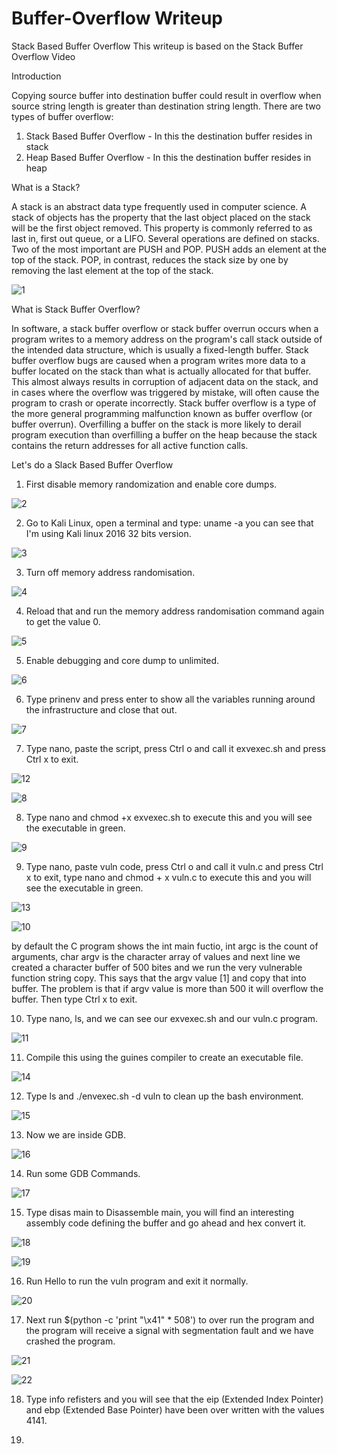 # Buffer-Overflow Writeup
Stack Based Buffer Overflow 
This writeup is based on the Stack Buffer Overflow Video


Introduction

Copying source buffer into destination buffer could result in overflow when source string length is greater than destination string length.
There are two types of buffer overflow:
1. Stack Based Buffer Overflow - In this the destination buffer resides in stack
2. Heap Based Buffer Overflow - In this the destination buffer resides in heap

What is a Stack?

A stack is an abstract data type frequently used in computer science. A stack of objects has the property that the last object placed on the stack will be the first object removed. This property is commonly referred to as last in, first out queue, or a LIFO.
Several operations are defined on stacks. Two of the most important are PUSH and POP. PUSH adds an element at the top of the stack. POP, in contrast, reduces the stack size by one by removing the last element at the top of the stack.

![1](https://user-images.githubusercontent.com/50174329/80055208-c226a300-853e-11ea-889e-1c0ec3be2ab9.PNG)

What is Stack Buffer Overflow?

In software, a stack buffer overflow or stack buffer overrun occurs when a program writes to a memory address on the program's call stack outside of the intended data structure, which is usually a fixed-length buffer. Stack buffer overflow bugs are caused when a program writes more data to a buffer located on the stack than what is actually allocated for that buffer. This almost always results in corruption of adjacent data on the stack, and in cases where the overflow was triggered by mistake, will often cause the program to crash or operate incorrectly. Stack buffer overflow is a type of the more general programming malfunction known as buffer overflow (or buffer overrun). Overfilling a buffer on the stack is more likely to derail program execution than overfilling a buffer on the heap because the stack contains the return addresses for all active function calls.

Let's do a Slack Based Buffer Overflow

1. First disable memory randomization and enable core dumps.

![2](https://user-images.githubusercontent.com/50174329/80057143-88a46680-8543-11ea-9d8e-b77f44e96906.PNG)

2. Go to Kali Linux, open a terminal and type: uname -a you can see that I'm using Kali linux 2016 32 bits version.

![3](https://user-images.githubusercontent.com/50174329/80057850-411eda00-8545-11ea-9b0a-bd8b9021c8c1.PNG)

3. Turn off memory address randomisation.

![4](https://user-images.githubusercontent.com/50174329/80058085-f2257480-8545-11ea-9a96-e925a3c8655a.PNG)

4. Reload that and run the memory address randomisation command again to get the value 0.

![5](https://user-images.githubusercontent.com/50174329/80058943-3f0a4a80-8548-11ea-8ad9-4dc215965c35.PNG)

5. Enable debugging and core dump to unlimited.

![6](https://user-images.githubusercontent.com/50174329/80059110-bd66ec80-8548-11ea-8140-4e2d08ddbefa.PNG)

6. Type prinenv and press enter to show all the variables running around the infrastructure and close that out.

![7](https://user-images.githubusercontent.com/50174329/80059370-788f8580-8549-11ea-9e0b-a43e12eb20a5.PNG)

7. Type nano, paste the script, press Ctrl o and call it exvexec.sh and press Ctrl x to exit.

![12](https://user-images.githubusercontent.com/50174329/80060898-54ce3e80-854d-11ea-83ff-672ce367c97f.PNG)

![8](https://user-images.githubusercontent.com/50174329/80059572-f489cd80-8549-11ea-8530-ea3d44586ecc.PNG)

8. Type nano and chmod +x exvexec.sh to execute this and you will see the executable in green.

![9](https://user-images.githubusercontent.com/50174329/80059872-b9d46500-854a-11ea-8a4d-72c2885a8bd4.PNG)

9. Type nano, paste vuln code, press Ctrl o and call it vuln.c and press Ctrl x to exit, type nano and chmod + x vuln.c to execute this and you will see the executable in green. 

![13](https://user-images.githubusercontent.com/50174329/80061052-bc848980-854d-11ea-8e40-a3275d1d9917.PNG)

![10](https://user-images.githubusercontent.com/50174329/80060168-81815680-854b-11ea-89e3-e548e5970ee3.PNG)

by default the C program shows the int main fuctio, int argc is the count of arguments, char argv is the character array of values and next line we created a character buffer of 500 bites and we run the very vulnerable function string copy. This says that the argv value [1] and copy that into buffer. The problem is that if argv value is more than 500 it will overflow the buffer. Then type Ctrl x to exit.

10. Type nano, ls, and we can see our exvexec.sh and our vuln.c program. 

![11](https://user-images.githubusercontent.com/50174329/80060787-091b9500-854d-11ea-98f0-64f41953c154.PNG)

11. Compile this using the guines compiler to create an executable file.

![14](https://user-images.githubusercontent.com/50174329/80061214-446a9380-854e-11ea-970b-5b9d5ec92d82.PNG)

12. Type ls and ./envexec.sh -d vuln to clean up the bash environment. 

![15](https://user-images.githubusercontent.com/50174329/80061387-bfcc4500-854e-11ea-9c15-0d4a02794e3f.PNG)

13. Now we are inside GDB.

![16](https://user-images.githubusercontent.com/50174329/80061501-19cd0a80-854f-11ea-9a1f-59096e0ad2bc.PNG)

14. Run some GDB Commands.

![17](https://user-images.githubusercontent.com/50174329/80061690-9d86f700-854f-11ea-9f2b-f9a60b3b4e3e.PNG)

15. Type disas main to Disassemble main, you will find an interesting assembly code defining the buffer and go ahead and hex convert it.

![18](https://user-images.githubusercontent.com/50174329/80061960-3289f000-8550-11ea-8f12-6bdfd7afe7b4.PNG)

![19](https://user-images.githubusercontent.com/50174329/80061972-3b7ac180-8550-11ea-8f84-f32a8ffd397f.PNG)

16. Run Hello to run the vuln program and exit it normally.

![20](https://user-images.githubusercontent.com/50174329/80062182-c1970800-8550-11ea-9ab2-4f739ebae921.PNG)

17. Next run $(python -c 'print "\x41" * 508') to over run the program and the program will receive a signal with segmentation fault and we have crashed the program.

![21](https://user-images.githubusercontent.com/50174329/80062499-8c3eea00-8551-11ea-92cf-5bc283cf1386.PNG)

![22](https://user-images.githubusercontent.com/50174329/80062511-91039e00-8551-11ea-8e78-87671d779491.PNG)

18. Type info refisters and you will see that the eip (Extended Index Pointer) and ebp (Extended Base Pointer) have been over written with the values 4141.

19. 












































   

 

